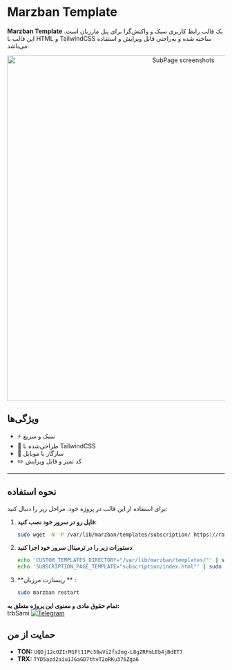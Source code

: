 # Marzban Template

**Marzban Template** یک قالب رابط کاربری سبک و واکنش‌گرا برای پنل مارزبان است. این قالب با HTML و TailwindCSS ساخته شده و به‌راحتی قابل ویرایش و استفاده می‌باشد.

<p align="center">
  <a href="https://github.com/samimifar/marzban-templates" target="_blank" rel="noopener noreferrer" >
    <img src="[https://github.com/samimifar/marzban-template/blob/main/img/marzban-template.png](https://github.com/trbsami/marzban-template/blob/main/marzban-template.png)" alt="SubPage screenshots" width="800" height="auto">
  </a>
</p>

## ویژگی‌ها
- ⚡ سبک و سریع
- 🎨 طراحی‌شده با TailwindCSS
- 📱 سازگار با موبایل
- ✏️ کد تمیز و قابل ویرایش

---

## نحوه استفاده

برای استفاده از این قالب در پروژه خود، مراحل زیر را دنبال کنید:

1. **فایل رو در سرور خود نصب کنید**:
   ```bash
   sudo wget -N -P /var/lib/marzban/templates/subscription/ https://raw.githubusercontent.com/trbsami/marzban-template/refs/heads/main/index.html
2. **دستورات زیر را در ترمینال سرور خود اجرا کنید**:
   ```bash
   echo 'CUSTOM_TEMPLATES_DIRECTORY="/var/lib/marzban/templates/"' | sudo tee -a /opt/marzban/.env
   echo 'SUBSCRIPTION_PAGE_TEMPLATE="subscription/index.html"' | sudo tee -a /opt/marzban/.env
3. **ریستارت مرزبان ** :


   ```bash
   sudo marzban restart
   
**تمام حقوق مادی و معنوی این پروژه متعلق به:**  
trbSami [![Telegram](https://img.shields.io/badge/Telegram-26A5E4?logo=telegram&logoColor=white)](https://t.me/trbsami)


## حمایت از من
- **TON:** `UQDj12cOZIrM1Ft11Pc38wVi2fx2mg-L8gZRFmLEb4jBdET7`
- **TRX:** `TYD5azd2aiu1JGaGD7thvT2oRKu376Zga6`
